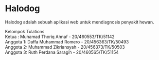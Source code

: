 # Halodog
Halodog adalah sebuah aplikasi web untuk mendiagnosis penyakit hewan.

Kelompok Tulations<br>
Ketua : Muhamad Thoriq Ahnaf - 20/460553/TK/51142<br>
Anggota 1: Daffa Muhammad Romero - 20/456363/TK/50493<br>
Anggota 2: Muhammad Zikriansyah - 20/456373/TK/50503<br>
Anggota 3: Ruth Perdana Saragih - 20/460565/TK/51154<br>

